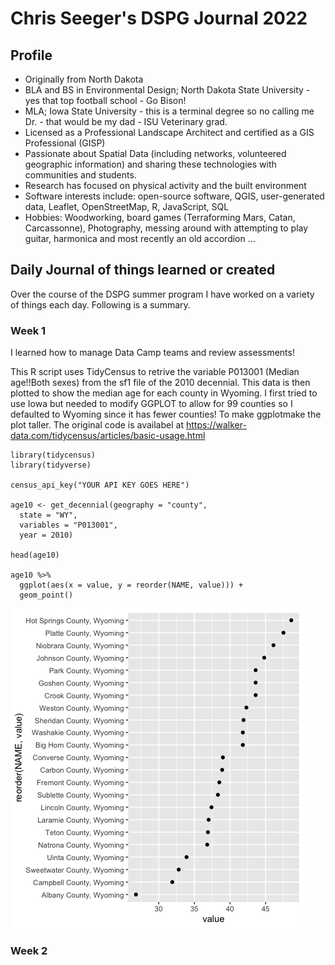# Chris Seeger's DSPG Journal 2022

## Profile
- Originally from North Dakota
- BLA and BS in Environmental Design; North Dakota State University - yes that top football school - Go Bison!
- MLA; Iowa State University - this is a terminal degree so no calling me Dr. - that would be my dad - ISU Veterinary grad.
- Licensed as a Professional Landscape Architect and certified as a GIS Professional (GISP)
- Passionate about Spatial Data (including networks, volunteered geographic information) and sharing these technologies with communities and students.
- Research has focused on physical activity and the built environment
- Software interests include: open-source software, QGIS, user-generated data, Leaflet, OpenStreetMap, R, JavaScript, SQL
- Hobbies: Woodworking, board games (Terraforming Mars, Catan, Carcassonne), Photography, messing around with attempting to play guitar, harmonica and most recently an old accordion …

## Daily Journal of things learned or created
Over the course of the DSPG summer program I have worked on a variety of things each day. Following is a summary.

### Week 1
I learned how to manage Data Camp teams and review assessments!

This R script uses TidyCensus to retrive the variable P013001 (Median age!!Both sexes) from the sf1 file of the 2010 decennial. This data is then plotted to show the median age for each county in Wyoming. I first tried to use Iowa but needed to modify GGPLOT to allow for 99 counties so I defaulted to Wyoming since it has fewer counties! To make ggplotmake the plot taller. The original code is availabel at https://walker-data.com/tidycensus/articles/basic-usage.html

```
library(tidycensus)
library(tidyverse)

census_api_key("YOUR API KEY GOES HERE")

age10 <- get_decennial(geography = "county",
  state = "WY",
  variables = "P013001",
  year = 2010)

head(age10)

age10 %>%
  ggplot(aes(x = value, y = reorder(NAME, value))) + 
  geom_point()
```

![alt text here](images/wyomingCountyMedianAge2010.png)


### Week 2
